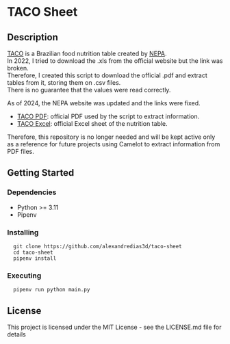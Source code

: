 # TACO Sheet

## Description

[TACO](https://nepa.unicamp.br/publicacoes/tabela-taco-pdf/) is a Brazilian food nutrition table created by [NEPA](https://nepa.unicamp.br/publicacoes/).  
In 2022, I tried to download the .xls from the official website but the link was broken.  
Therefore, I created this script to download the official .pdf and extract tables from it, storing them on .csv files.  
There is no guarantee that the values were read correctly.

As of 2024, the NEPA website was updated and the links were fixed.  
- [TACO PDF](https://nepa.unicamp.br/publicacoes/tabela-taco-pdf/): official PDF used by the script to extract information.
- [TACO Excel](https://nepa.unicamp.br/publicacoes/tabela-taco-excel/): official Excel sheet of the nutrition table.  

Therefore, this repository is no longer needed and will be kept active only as a reference for future projects using Camelot to extract information from PDF files.

## Getting Started

### Dependencies

* Python >= 3.11
* Pipenv

### Installing

```
  git clone https://github.com/alexandredias3d/taco-sheet
  cd taco-sheet
  pipenv install
```

### Executing

```
  pipenv run python main.py
```

## License

This project is licensed under the MIT License - see the LICENSE.md file for details

